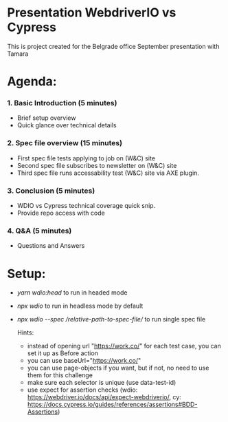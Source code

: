 # Presentation WebdriverIO vs Cypress

This is project created for the Belgrade office September presentation with Tamara

# Agenda:

### 1. Basic Introduction (5 minutes)

- Brief setup overview
- Quick glance over technical details

### 2. Spec file overview (15 minutes)

- First spec file tests applying to job on (W&C) site
- Second spec file subscribes to newsletter on (W&C) site
- Third spec file runs accessability test (W&C) site via AXE plugin.

### 3. Conclusion (5 minutes)

- WDIO vs Cypress technical coverage quick snip.
- Provide repo access with code

### 4. Q&A (5 minutes)

- Questions and Answers


# Setup:

* _yarn wdio:head_ to run in headed mode
* _npx wdio_ to run in headless mode by default
* _npx wdio --spec /relative-path-to-spec-file/_ to run single spec file

  Hints:
  - instead of opening url "https://work.co/" for each test case, you can set it up as Before action
  - you can use baseUrl="https://work.co/"
  - you can use page-objects if you want, but if not, no need to use them for this challenge
  - make sure each selector is unique (use data-test-id)
  - use expect for assertion checks (wdio: https://webdriver.io/docs/api/expect-webdriverio/, cy: https://docs.cypress.io/guides/references/assertions#BDD-Assertions)
